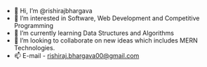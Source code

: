 - 👋 Hi, I’m @rishirajbhargava
- 👀 I’m interested in Software, Web Development and Competitive Programming 
- 🌱 I’m currently learning Data Structures and Algorithms
- 💞️ I’m looking to collaborate on new ideas which includes MERN Technologies.
- 📫 E-mail - rishiraj.bhargava00@gmail.com
<!---
rishirajbhargava/rishirajbhargava is a ✨ special ✨ repository because its `README.md` (this file) appears on your GitHub profile.
You can click the Preview link to take a look at your changes.
--->
